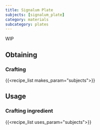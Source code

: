 ```yaml
---
title: Signalum Plate
subjects: [signalum_plate]
category: materials
subcategory: plates
---
```


WIP

Obtaining
---------

### Crafting
{{<recipe_list makes_param="subjects">}}


Usage
-----

### Crafting ingredient
{{<recipe_list uses_param="subjects">}}

